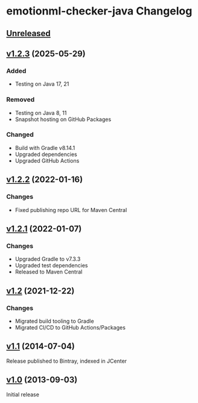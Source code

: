 emotionml-checker-java Changelog
================================

[Unreleased]
------------

[v1.2.3] (2025-05-29)
---------------------

### Added

- Testing on Java 17, 21

### Removed

- Testing on Java 8, 11
- Snapshot hosting on GitHub Packages

### Changed

- Build with Gradle v8.14.1
- Upgraded dependencies
- Upgraded GitHub Actions

[v1.2.2] (2022-01-16)
---------------------

### Changes

- Fixed publishing repo URL for Maven Central

[v1.2.1] (2022-01-07)
---------------------

### Changes

- Upgraded Gradle to v7.3.3
- Upgraded test dependencies
- Released to Maven Central

[v1.2] (2021-12-22)
-------------------

### Changes

- Migrated build tooling to Gradle
- Migrated CI/CD to GitHub Actions/Packages

[v1.1] (2014-07-04)
-------------------

Release published to Bintray, indexed in JCenter

[v1.0] (2013-09-03)
-------------------

Initial release

[Unreleased]: https://github.com/marytts/emotionml-checker-java/tree/master
[v1.2.3]: https://github.com/marytts/emotionml-checker-java/releases/tag/v1.2.3
[v1.2.2]: https://github.com/marytts/emotionml-checker-java/releases/tag/v1.2.2
[v1.2.1]: https://github.com/marytts/emotionml-checker-java/releases/tag/v1.2.1
[v1.2]: https://github.com/marytts/emotionml-checker-java/releases/tag/v1.2
[v1.1]: https://github.com/marytts/emotionml-checker-java/releases/tag/v1.1
[v1.0]: https://github.com/marytts/emotionml-checker-java/releases/tag/emotionml-checker-java-1.0
